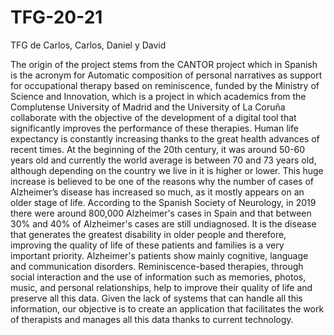 # TFG-20-21
TFG de Carlos, Carlos, Daniel y David

The origin of the project stems from the CANTOR project which in Spanish is the acronym for Automatic composition of personal narratives as support for occupational therapy based on reminiscence, funded by the Ministry of Science and Innovation, which is a project in which academics from the Complutense University of Madrid and the University of La Coruña collaborate with the objective of the development of a digital tool that significantly improves the performance of these therapies.
Human life expectancy is constantly increasing thanks to the great health advances of recent times. At the beginning of the 20th century, it was around 50-60 years old and currently the world average is between 70 and 73 years old, although depending on the country we live in it is higher or lower. This huge increase is believed to be one of the reasons why the number of cases of Alzheimer’s disease has increased so much, as it mostly appears on an older stage of life.
According to the Spanish Society of Neurology, in 2019 there were around 800,000 Alzheimer's cases in Spain and that between 30% and 40% of Alzheimer's cases are still undiagnosed. It is the disease that generates the greatest disability in older people and therefore, improving the quality of life of these patients and families is a very important priority.
Alzheimer's patients show mainly cognitive, language and communication disorders. Reminiscence-based therapies, through social interaction and the use of information such as memories, photos, music, and personal relationships, help to improve their quality of life and preserve all this data.
Given the lack of systems that can handle all this information, our objective is to create an application that facilitates the work of therapists and manages all this data thanks to current technology.
